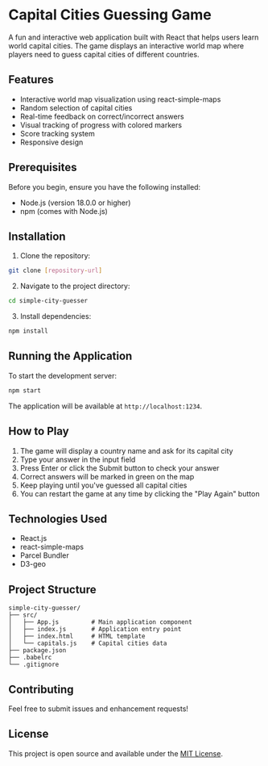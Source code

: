 # Capital Cities Guessing Game

A fun and interactive web application built with React that helps users learn world capital cities. The game displays an interactive world map where players need to guess capital cities of different countries.

## Features

- Interactive world map visualization using react-simple-maps
- Random selection of capital cities
- Real-time feedback on correct/incorrect answers
- Visual tracking of progress with colored markers
- Score tracking system
- Responsive design

## Prerequisites

Before you begin, ensure you have the following installed:
- Node.js (version 18.0.0 or higher)
- npm (comes with Node.js)

## Installation

1. Clone the repository:
```bash
git clone [repository-url]
```

2. Navigate to the project directory:
```bash
cd simple-city-guesser
```

3. Install dependencies:
```bash
npm install
```

## Running the Application

To start the development server:
```bash
npm start
```

The application will be available at `http://localhost:1234`.

## How to Play

1. The game will display a country name and ask for its capital city
2. Type your answer in the input field
3. Press Enter or click the Submit button to check your answer
4. Correct answers will be marked in green on the map
5. Keep playing until you've guessed all capital cities
6. You can restart the game at any time by clicking the "Play Again" button

## Technologies Used

- React.js
- react-simple-maps
- Parcel Bundler
- D3-geo

## Project Structure

```
simple-city-guesser/
├── src/
│   ├── App.js         # Main application component
│   ├── index.js       # Application entry point
│   ├── index.html     # HTML template
│   └── capitals.js    # Capital cities data
├── package.json
├── .babelrc
└── .gitignore
```

## Contributing

Feel free to submit issues and enhancement requests!

## License

This project is open source and available under the [MIT License](LICENSE).
